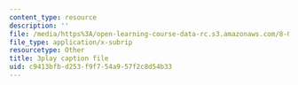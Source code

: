 ```yaml
---
content_type: resource
description: ''
file: /media/https%3A/open-learning-course-data-rc.s3.amazonaws.com/8-01sc-classical-mechanics-fall-2016/c9413bfbd253f9f754a957f2c8d54b33_NCCzjtqZ28M.srt
file_type: application/x-subrip
resourcetype: Other
title: 3play caption file
uid: c9413bfb-d253-f9f7-54a9-57f2c8d54b33
---
```


